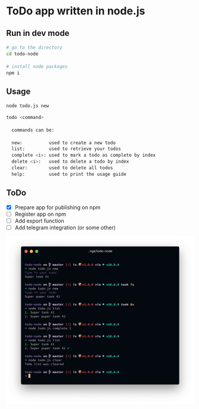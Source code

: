 # ToDo app written in node.js

## Run in dev mode

```sh
# go to the directory
cd todo-node

# install node packages
npm i
```

## Usage

```zsh
node todo.js new
```

```zsh
todo <command>

  commands can be:

  new:          used to create a new todo
  list:         used to retrieve your todos
  complete <i>: used to mark a todo as complete by index
  delete <i>:   used to delete a todo by index
  clear:        used to delete all todos
  help:         used to print the usage guide
```

## ToDo

- [x] Prepare app for publishing on npm
- [ ] Register app on npm
- [ ] Add export function
- [ ] Add telegram integration (or some other)

![screenshot](todo-node.png)
